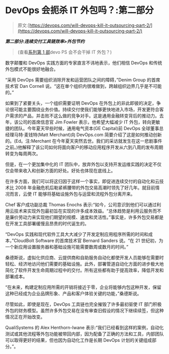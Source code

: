 # DevOps 会扼杀 IT 外包吗？:第二部分

> 原文:[https://devops.com/will-devops-kill-it-outsourcing-part-2/](https://devops.com/will-devops-kill-it-outsourcing-part-2/)

***第二部分:连续交付工具链效率>外包节约***

> (查看[系列第 1 部](http://wp.me/p4upoP-2gY)devo PS 会不会干掉 IT 外包？)

数字颠覆和 DevOps 实践方面的专家直言不讳地表示，他们相信 DevOps 和传统外包模式不能很好地融合。

“采用 DevOps 需要组织消除开发和运营团队之间的障碍，”Denim Group 的首席技术官 Dan Cornell 说。“这在单个组织内很难做到，跨越组织边界几乎是不可能的。”

如果到了紧要关头，一个组织需要证明 DevOps 在外包上的非此即彼的决定，争论很可能主要围绕业务价值。持续交付使我们能够更快地进入市场，开发更符合客户需求的产品，并击败不这么做的竞争对手。这是通用金融转变背后的推动力。去年，该公司的首席信息官 Jim Fowler 表示，他希望大幅减少 IT 外包，转向更敏捷的团队。今年夏天早些时候，通用电气资本(GE Capital)前 DevOps 全球董事总经理马特·麦钱特(Matt Merchant)向 DevOps.com 简要介绍了这是如何推动创新的。(Ed。注:Merchant 在今年夏天突然去世。我们的采访就发生在这一悲剧事件之前。)他解释了该公司如何将面向客户的移动应用程序开发从六到八周的发布周期转变为每周两次。

但是，在一个更加集中化的 IT 团队中，放弃外包以支持开发运维实践的决定不仅仅会带来收入和创新方面的好处。好处也体现在底线上。

在许多方面，我们可以将这归因于这样一个事实，即促进连续交付的自动化和云技术比 2008 年金融危机后勒紧裤腰带的外包交易高潮时领先了好几年。就目前情况而言，云使 IT 能够将基础设施外包与运营和流程外包分离开来。

Chef 客户成功副总裁 Thomas Enochs 表示:“如今，公司意识到他们可以通过利用云技术来实现外包最初旨在实现的许多成本效益。“总体趋势是利用云服务而不是廉价劳动力来实现他们期望的规模、速度和灵活性。”事实是，许多外包交易都是在开发工具部署缓慢且昂贵的时代诞生的。

“DevOps 实践和现代软件工具大大减少了开发定制应用程序所需的时间和成本，”CloudBolt Software 的首席技术官 Bernard Sanders 说。“在 21 世纪初，为一个新应用设置服务器和基础设施可能需要数周或数月的时间。”

桑德斯说，虚拟化供应商、云提供商和自助服务自动化都使开发人员能够在需要时轻松、经济地访问他们需要的基础设施。此外，部署管道自动化方面的进步极大地简化了软件开发生命周期过程中的交付。所有这些都有助于提高效率，降低开发和部署成本。

“在未来，构建定制应用所需的开销将接近于零，企业将能够内包这种开发，保留这种已经成为企业品牌形象、产品和客户体验关键的功能，”桑德斯说。

尽管如此，即使是现在，DevOps 工具链也完全摧毁了许多最初驱使 IT 部门积极外包的财务模型。虽然许多外包交易在没有审查旧假设的情况下继续续签，但这种情况正在开始改变。

QualiSystems 的 Alex Henthorn-Iwane 表示:“我们已经看到这样的案例，自动化测试或其他流程等外包功能被带回内部，因为配备了正确的方法和工具，内部团队可以取得更好的结果，但也因为自动化工作是长期 DevOps 计划的关键组成部分。”。